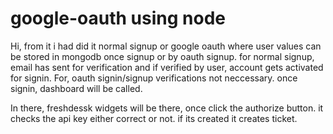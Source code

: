 # google-oauth using node 
Hi, from it i had did it normal signup or google oauth where user values can be stored in mongodb once signup or by oauth signup. for normal signup, email has sent for verification and if verified by user, account gets activated for signin. For, oauth signin/signup verifications not neccessary.  once signin, dashboard will be called. 

In there, freshdessk widgets will be there, once click the authorize button. it checks the api key either correct or not. if its created it creates ticket.
